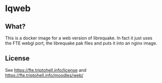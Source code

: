 # lqweb

## What?

This is a docker image for a web version of librequake.
In fact it just uses the FTE webgl port, the librequake pak files and puts it into an nginx image.

## License

See https://fte.triptohell.info/license and https://fte.triptohell.info/moodles/web/
